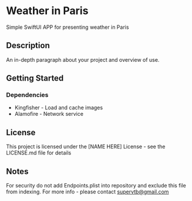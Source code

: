 # Weather in Paris

Simple SwiftUI APP for presenting weather in Paris

## Description

An in-depth paragraph about your project and overview of use.

## Getting Started

### Dependencies

* Kingfisher - Load and cache images
* Alamofire - Network service

## License

This project is licensed under the [NAME HERE] License - see the LICENSE.md file for details

## Notes

For security do not add Endpoints.plist into repository and exclude this file from indexing. For more info - please contact supervtb@gmail.com